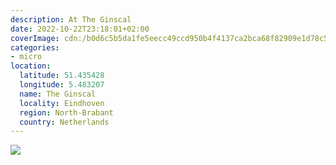 ```yaml
---
description: At The Ginscal
date: 2022-10-22T23:18:01+02:00
coverImage: cdn:/b0d6c5b5da1fe5eecc49ccd950b4f4137ca2bca68f82909e1d78c58e7838dbd9
categories:
- micro
location:
  latitude: 51.435428
  longitude: 5.483207
  name: The Ginscal
  locality: Eindhoven
  region: North-Brabant
  country: Netherlands
---
```


![](cdn:/b0d6c5b5da1fe5eecc49ccd950b4f4137ca2bca68f82909e1d78c58e7838dbd9?class=fw)
